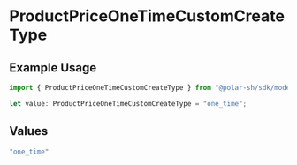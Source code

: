 # ProductPriceOneTimeCustomCreateType

## Example Usage

```typescript
import { ProductPriceOneTimeCustomCreateType } from "@polar-sh/sdk/models/components";

let value: ProductPriceOneTimeCustomCreateType = "one_time";
```

## Values

```typescript
"one_time"
```